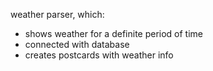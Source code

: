 weather parser, which:
- shows weather for a definite period of time 
- connected with database
- creates postcards with weather info
